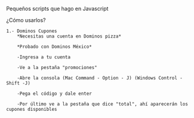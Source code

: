 Pequeños scripts que hago en Javascript

¿Cómo usarlos?

	1.- Dominos Cupones
		*Necesitas una cuenta en Dominos pizza*

		*Probado con Dominos México*

		-Ingresa a tu cuenta

		-Ve a la pestaña "promociones"

		-Abre la consola (Mac Command - Option - J) (Windows Control -Shift -J)

		-Pega el código y dale enter

		-Por último ve a la pestaña que dice "total", ahí aparecerán los cupones disponibles
